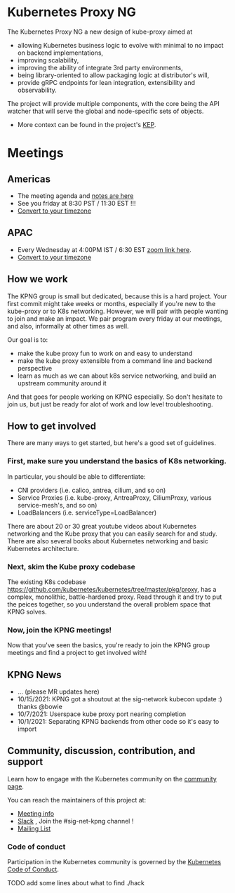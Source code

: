 # Kubernetes Proxy NG

The Kubernetes Proxy NG a new design of kube-proxy aimed at

- allowing Kubernetes business logic to evolve with minimal to no impact on backend implementations,
- improving scalability,
- improving the ability of integrate 3rd party environments,
- being library-oriented to allow packaging logic at distributor's will,
- provide gRPC endpoints for lean integration, extensibility and observability.

The project will provide multiple components, with the core being the API watcher that will serve the global and node-specific sets of objects.

- More context can be found in the project's [KEP](https://github.com/kubernetes/enhancements/issues/2104).

# Meetings
## Americas
- The meeting agenda and [notes are here](https://docs.google.com/document/d/1yW3AUp5rYDLYCAtZc6e4zeLbP5HPLXdvuEFeVESOTic/edit#)
- See you friday at 8:30 PST / 11:30 EST !!!  
- [Convert to your timezone](https://dateful.com/convert/pst-pdt-pacific-time?t=830am&tz2=EST-EDT-Eastern-Time)  

## APAC
- Every Wednesday at 4:00PM IST / 6:30 EST [zoom link here](https://zoom.us/j/94435779760?pwd=TnJvdDRURktDVTZENU1kQXd5RlFBdz09).  
- [Convert to your timezone](https://dateful.com/convert/indian-standard-time-ist?t=4pm)

## How we work

The KPNG group is small but dedicated, because this is a hard project.  Your first commit might take weeks or months, especially if you're new
to the kube-proxy or to K8s networking.  However, we will pair with people wanting to join and make an impact.  We pair program every friday
at our meetings, and also, informally at other times as well.  

Our goal is to: 
- make the kube proxy fun to work on and easy to understand
- make the kube proxy extensible from a command line and backend perspective
- learn as much as we can about k8s service networking, and build an upstream community around it

And that goes for people working on KPNG especially.  So don't hesitate to join us, but just be ready for alot of work and low level troubleshooting.

## How to get involved

There are many ways to get started, but here's a good set of guidelines.

### First, make sure you understand the basics of K8s networking.

In particular, you should be able to differentiate:
- CNI providers (i.e. calico, antrea, cilium, and so on)
- Service Proxies (i.e. kube-proxy, AntreaProxy, CiliumProxy, various service-mesh's, and so on)
- LoadBalancers (i.e. serviceType=LoadBalancer)

There are about 20 or 30 great youtube videos about Kubernetes networking and the Kube proxy that you can easily search for and study.
There are also several books about Kubernetes networking and basic Kubernetes architecture.

### Next, skim the Kube proxy codebase

The existing K8s codebase https://github.com/kubernetes/kubernetes/tree/master/pkg/proxy, has a complex, monolithic, battle-hardened proxy.
Read through it and try to put the peices together, so you understand the overall problem space that KPNG solves.  

### Now, join the KPNG meetings!

Now that you've seen the basics, you're ready to join the KPNG group meetings and find a project to get involved with!

## KPNG News

- ... (please MR updates here)
- 10/15/2021: KPNG got a shoutout at the sig-network kubecon update :) thanks @bowie 
- 10/7/2021: Userspace kube proxy port nearing completion
- 10/1/2021: Separating KPNG backends from other code so it's easy to import

## Community, discussion, contribution, and support

Learn how to engage with the Kubernetes community on the [community page](http://kubernetes.io/community/).

You can reach the maintainers of this project at: 

- [Meeting info](https://docs.google.com/document/d/1yW3AUp5rYDLYCAtZc6e4zeLbP5HPLXdvuEFeVESOTic)
- [Slack](http://slack.k8s.io/) , Join the #sig-net-kpng channel !
- [Mailing List](https://groups.google.com/forum/#!forum/kubernetes-dev)

### Code of conduct

Participation in the Kubernetes community is governed by the [Kubernetes Code of Conduct](code-of-conduct.md).

[owners]: https://git.k8s.io/community/contributors/guide/owners.md
[Creative Commons 4.0]: https://git.k8s.io/website/LICENSE


TODO add some lines about what to find ./hack